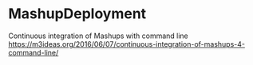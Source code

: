 # MashupDeployment
Continuous integration of Mashups with command line<br/>
https://m3ideas.org/2016/06/07/continuous-integration-of-mashups-4-command-line/
